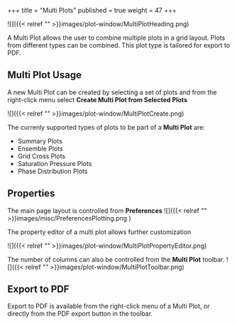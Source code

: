 +++
title = "Multi Plots"
published = true
weight = 47
+++

![]({{< relref "" >}}images/plot-window/MultiPlotHeading.png)

A Multi Plot allows the user to combine multiple plots in a grid layout. Plots from different types can be combined. This plot type is tailored for export to PDF.

## Multi Plot Usage

A new Multi Plot can be created by selecting a set of plots and from the right-click menu select **Create Multi Plot from Selected Plots** 

![]({{< relref "" >}}images/plot-window/MultiPlotCreate.png)

The currenly supported types of plots to be part of a **Multi Plot** are:
- Summary Plots
- Ensemble Plots
- Grid Cross Plots
- Saturation Pressure Plots
- Phase Distribution Plots


## Properties

The main page layout is controlled from **Preferences**
![]({{< relref "" >}}images/misc/PreferencesPlotting.png )

The property editor of a multi plot allows further customization  

![]({{< relref "" >}}images/plot-window/MultiPlotPropertyEditor.png)

The number of columns can also be controlled from the **Multi Plot** toolbar.
![]({{< relref "" >}}images/plot-window/MultiPlotToolbar.png)

## Export to PDF

Export to PDF is available from the right-click menu of a Multi Plot, or directly from the PDF export button in the toolbar.

